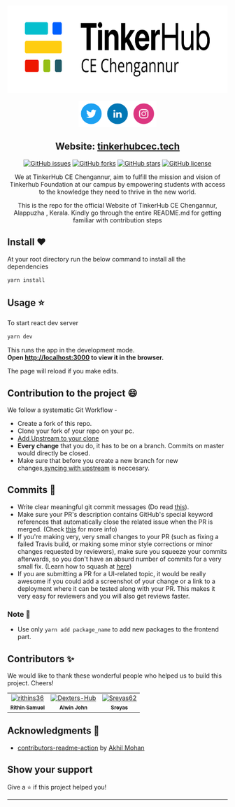 <div align = "center">

<img height=200px src="./public/tinkerhub-cec-logo.svg">

<!-------- Social Handles --------->

<!-- <a href="https://medium.com/developer-student-clubs-tiet"><img src="https://github.com/aritraroy/social-icons/blob/master/medium-icon.png?raw=true" width="60"></a> -->
<a href="https://twitter.com/i/communities/1542180181598560256"><img src="https://github.com/aritraroy/social-icons/blob/master/twitter-icon.png?raw=true" width="60"></a><a href="https://www.linkedin.com/company/tinkerhub-cec/"><img src="https://github.com/aritraroy/social-icons/blob/master/linkedin-icon.png?raw=true" width="60"></a><a href="https://www.instagram.com/tinkerhub.cec/"><img src="https://github.com/aritraroy/social-icons/blob/master/instagram-icon.png?raw=true" width="60"></a>

## Website: [tinkerhubcec.tech](https://linktr.ee/Tinkerhub_cec)

[![GitHub issues](https://img.shields.io/github/issues/TinkerHub-CEC/tinkerhub-cec-website?style=flat-square)](https://github.com/TinkerHub-CEC/tinkerhub-cec-website/issues)  [![GitHub forks](https://img.shields.io/github/forks/TinkerHub-CEC/tinkerhub-cec-website?style=flat-square)](https://github.com/TinkerHub-CEC/tinkerhub-cec-website/network)  [![GitHub stars](https://img.shields.io/github/stars/TinkerHub-CEC/tinkerhub-cec-website?style=flat-square)](https://github.com/TinkerHub-CEC/tinkerhub-cec-website/stargazers)  [![GitHub license](https://img.shields.io/github/license/TinkerHub-CEC/tinkerhub-cec-website?style=flat-square)](https://github.com/TinkerHub-CEC/tinkerhub-cec-website)

 We at TinkerHub CE Chengannur, aim to fulfill the mission and vision of Tinkerhub Foundation at our campus by empowering students with access to the knowledge they need to thrive in the new world.

 This is the repo for the official Website of TinkerHub CE Chengannur, Alappuzha , Kerala. Kindly go through the entire README.md for getting familiar with contribution steps

</div>

## Install :heart:

At your root directory run the below command to install all the dependencies
```sh
yarn install
```

## Usage :star:

To start react dev server

```sh
yarn dev
```

This runs the app in the development mode.<br />
**Open [http://localhost:3000](http://localhost:3000) to view it in the browser.**

The page will reload if you make edits.<br />

## Contribution to the project :smile:

We follow a systematic Git Workflow -

- Create a fork of this repo.
- Clone your fork of your repo on your pc.
- [Add Upstream to your clone](https://help.github.com/en/github/collaborating-with-issues-and-pull-requests/configuring-a-remote-for-a-fork)
- **Every change** that you do, it has to be on a branch. Commits on master would directly be closed.
- Make sure that before you create a new branch for new changes,[syncing with upstream](https://help.github.com/en/github/collaborating-with-issues-and-pull-requests/syncing-a-fork) is neccesary.

## Commits :book:

- Write clear meaningful git commit messages (Do read [this](http://chris.beams.io/posts/git-commit/)).
- Make sure your PR's description contains GitHub's special keyword references that automatically close the related issue when the PR is merged. (Check [this](https://github.com/blog/1506-closing-issues-via-pull-requests) for more info)
- If you're making very, very small changes to your PR (such as fixing a failed Travis build, or making some minor style corrections or minor changes requested by reviewers), make sure you squeeze your commits afterwards, so you don't have an absurd number of commits for a very small fix. (Learn how to squash at [here](https://davidwalsh.name/squash-commits-git))
- If you are submitting a PR for a UI-related topic, it would be really awesome if you could add a screenshot of your change or a link to a deployment where it can be tested along with your PR. This makes it very easy for reviewers and you will also get reviews faster.

### Note :apple:

- Use only `yarn add package_name` to add new packages to the frontend part.


## Contributors ✨

We would like to thank these wonderful people who helped us to build this project. Cheers!

<!-- readme: collaborators,contributors -start -->
<table>
<tr>
    <td align="center">
        <a href="https://github.com/rithins36">
            <img src="https://avatars.githubusercontent.com/u/84023344?v=4" width="100;" alt="rithins36"/>
            <br />
            <sub><b>Rithin Samuel</b></sub>
        </a>
    </td>
    <td align="center">
        <a href="https://github.com/Dexters-Hub">
            <img src="https://avatars.githubusercontent.com/u/47777599?v=4" width="100;" alt="Dexters-Hub"/>
            <br />
            <sub><b>Alwin John</b></sub>
        </a>
    </td>
    <td align="center">
        <a href="https://github.com/Sreyas62">
            <img src="https://avatars.githubusercontent.com/u/96684846?v=4" width="100;" alt="Sreyas62"/>
            <br />
            <sub><b>Sreyas</b></sub>
        </a>
    </td></tr>
</table>
<!-- readme: collaborators,contributors -end -->

## Acknowledgments :boy:

- [contributors-readme-action](https://github.com/akhilmhdh/contributors-readme-action) by [Akhil Mohan](https://github.com/akhilmhdh)

## Show your support 

Give a ⭐️ if this project helped you!

***


